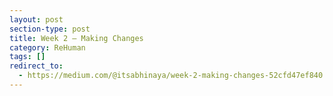 ```yaml
---
layout: post
section-type: post
title: Week 2 — Making Changes
category: ReHuman
tags: []
redirect_to:
  - https://medium.com/@itsabhinaya/week-2-making-changes-52cfd47ef840
---
```

